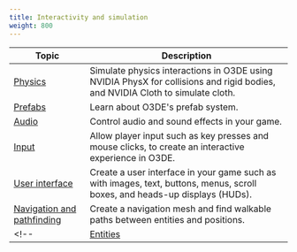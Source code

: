 ```yaml
---
title: Interactivity and simulation
weight: 800
---
```


| Topic | Description |
| - | - |
| [Physics](physics) | Simulate physics interactions in O3DE using NVIDIA PhysX for collisions and rigid bodies, <!--NVIDIA Blast to simulate destruction, -->and NVIDIA Cloth to simulate cloth. |
| [Prefabs](prefabs) | Learn about O3DE's prefab system. |
| [Audio](audio) | Control audio and sound effects in your game. |
| [Input](input) | Allow player input such as key presses and mouse clicks, to create an interactive experience in O3DE. |
| [User interface](user-interface) | Create a user interface in your game such as with images, text, buttons, menus, scroll boxes, and heads-up displays (HUDs). |
| [Navigation and pathfinding](navigation-and-pathfinding) | Create a navigation mesh and find walkable paths between entities and positions. |
<!-- | [Entities](entities) | Learn about how to interact with entities in the Editor. | -->
